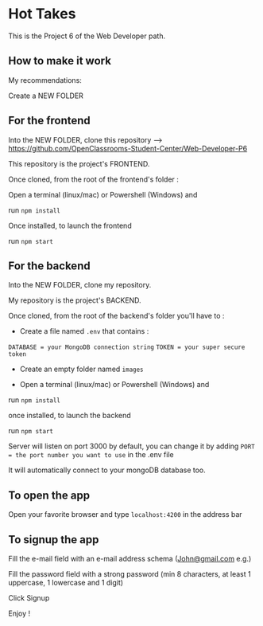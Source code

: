 # Hot Takes #

This is the Project 6 of the Web Developer path.

## How to make it work ##

My recommendations:

Create a NEW FOLDER

## For the frontend ##

Into the NEW FOLDER, clone this repository --> https://github.com/OpenClassrooms-Student-Center/Web-Developer-P6

This repository is the project's FRONTEND.

Once cloned, from the root of the frontend's folder :

Open a terminal (linux/mac) or Powershell (Windows) and

run `npm install`

Once installed, to launch the frontend

run `npm start`

## For the backend ##

Into the NEW FOLDER, clone my repository.

My repository is the project's BACKEND.

Once cloned, from the root of the backend's folder you'll have to :

- Create a file named `.env` that contains :

`DATABASE = your MongoDB connection string`
`TOKEN = your super secure token`

- Create an empty folder named `images`

- Open a terminal (linux/mac) or Powershell (Windows) and

run `npm install`

once installed, to launch the backend

run `npm start`

Server will listen on port 3000 by default, you can change it by adding `PORT = the port number you want to use` in the .env file

It will automatically connect to your mongoDB database too.

## To open the app ##

Open your favorite browser and type `localhost:4200` in the address bar


## To signup the app ##

Fill the e-mail field with an e-mail address schema (John@gmail.com e.g.)

Fill the password field with a strong password (min 8 characters, at least 1 uppercase, 1 lowercase and 1 digit)

Click Signup

Enjoy !